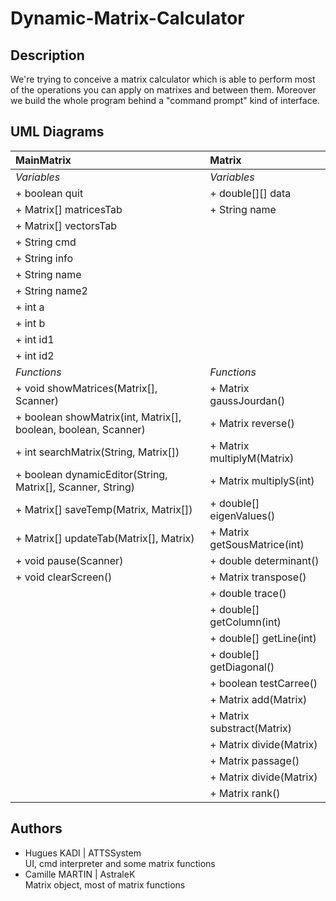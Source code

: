 # Dynamic-Matrix-Calculator

## Description

We're trying to conceive a matrix calculator which is able to perform most of the operations you can apply on matrixes and between them. Moreover we build the whole program behind a "command prompt" kind of interface.

## UML Diagrams

| MainMatrix     	 | Matrix    |
| :-------------     | :---------- |
| *Variables* | *Variables* |
| + boolean quit | + double[][] data |
| + Matrix[] matricesTab | + String name |
| + Matrix[] vectorsTab | |
| + String cmd | |
| + String info | |
| + String name | |
| + String name2 | |
| + int a | |
| + int b | |
| + int id1 | |
| + int id2 | |
| *Functions* | *Functions* |
| + void showMatrices(Matrix[], Scanner) | + Matrix gaussJourdan()	|
| + boolean showMatrix(int, Matrix[], boolean, boolean, Scanner)  	 | + Matrix reverse() |
| + int searchMatrix(String, Matrix[]) | + Matrix multiplyM(Matrix) |
| + boolean dynamicEditor(String, Matrix[], Scanner, String) | + Matrix multiplyS(int)			|
| + Matrix[] saveTemp(Matrix, Matrix[]) | + double[] eigenValues() |
| + Matrix[] updateTab(Matrix[], Matrix) | + Matrix getSousMatrice(int) |
| + void pause(Scanner) | + double determinant()|
| + void clearScreen() | + Matrix transpose() |
|						| + double trace() |
|					| + double[] getColumn(int) |
|					| + double[] getLine(int) |
|					| + double[] getDiagonal() |
|					| + boolean testCarree() |
|					| + Matrix add(Matrix) |
|					| + Matrix substract(Matrix) |
|					| + Matrix divide(Matrix) |
|					| + Matrix passage() |
|					| + Matrix divide(Matrix) |
|					| + Matrix rank() |

## Authors
- Hugues KADI | ATTSSystem\
UI, cmd interpreter and some matrix functions
- Camille MARTIN | AstraleK\
Matrix object, most of matrix functions
